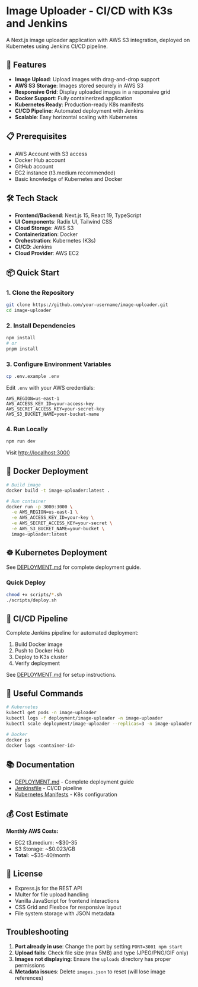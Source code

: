 # Image Uploader - CI/CD with K3s and Jenkins

A Next.js image uploader application with AWS S3 integration, deployed on Kubernetes using Jenkins CI/CD pipeline.

## 🚀 Features

- **Image Upload**: Upload images with drag-and-drop support
- **AWS S3 Storage**: Images stored securely in AWS S3
- **Responsive Grid**: Display uploaded images in a responsive grid
- **Docker Support**: Fully containerized application
- **Kubernetes Ready**: Production-ready K8s manifests
- **CI/CD Pipeline**: Automated deployment with Jenkins
- **Scalable**: Easy horizontal scaling with Kubernetes

## 📋 Prerequisites

- AWS Account with S3 access
- Docker Hub account
- GitHub account
- EC2 instance (t3.medium recommended)
- Basic knowledge of Kubernetes and Docker

## 🛠️ Tech Stack

- **Frontend/Backend**: Next.js 15, React 19, TypeScript
- **UI Components**: Radix UI, Tailwind CSS
- **Cloud Storage**: AWS S3
- **Containerization**: Docker
- **Orchestration**: Kubernetes (K3s)
- **CI/CD**: Jenkins
- **Cloud Provider**: AWS EC2

## 📦 Quick Start

### 1. Clone the Repository

```bash
git clone https://github.com/your-username/image-uploader.git
cd image-uploader
```

### 2. Install Dependencies

```bash
npm install
# or
pnpm install
```

### 3. Configure Environment Variables

```bash
cp .env.example .env
```

Edit `.env` with your AWS credentials:

```env
AWS_REGION=us-east-1
AWS_ACCESS_KEY_ID=your-access-key
AWS_SECRET_ACCESS_KEY=your-secret-key
AWS_S3_BUCKET_NAME=your-bucket-name
```

### 4. Run Locally

```bash
npm run dev
```

Visit [http://localhost:3000](http://localhost:3000)

## 🐳 Docker Deployment

```bash
# Build image
docker build -t image-uploader:latest .

# Run container
docker run -p 3000:3000 \
  -e AWS_REGION=us-east-1 \
  -e AWS_ACCESS_KEY_ID=your-key \
  -e AWS_SECRET_ACCESS_KEY=your-secret \
  -e AWS_S3_BUCKET_NAME=your-bucket \
  image-uploader:latest
```

## ☸️ Kubernetes Deployment

See [DEPLOYMENT.md](./DEPLOYMENT.md) for complete deployment guide.

### Quick Deploy

```bash
chmod +x scripts/*.sh
./scripts/deploy.sh
```

## 🔄 CI/CD Pipeline

Complete Jenkins pipeline for automated deployment:
1. Build Docker image
2. Push to Docker Hub
3. Deploy to K3s cluster
4. Verify deployment

See [DEPLOYMENT.md](./DEPLOYMENT.md) for setup instructions.

## 🔧 Useful Commands

```bash
# Kubernetes
kubectl get pods -n image-uploader
kubectl logs -f deployment/image-uploader -n image-uploader
kubectl scale deployment/image-uploader --replicas=3 -n image-uploader

# Docker
docker ps
docker logs <container-id>
```

## 📚 Documentation

- [DEPLOYMENT.md](./DEPLOYMENT.md) - Complete deployment guide
- [Jenkinsfile](./Jenkinsfile) - CI/CD pipeline
- [Kubernetes Manifests](./k8s/) - K8s configuration

## 💰 Cost Estimate

**Monthly AWS Costs:**
- EC2 t3.medium: ~$30-35
- S3 Storage: ~$0.023/GB
- **Total**: ~$35-40/month

## 📝 License
- Express.js for the REST API
- Multer for file upload handling
- Vanilla JavaScript for frontend interactions
- CSS Grid and Flexbox for responsive layout
- File system storage with JSON metadata

## Troubleshooting

1. **Port already in use**: Change the port by setting `PORT=3001 npm start`
2. **Upload fails**: Check file size (max 5MB) and type (JPEG/PNG/GIF only)
3. **Images not displaying**: Ensure the `uploads` directory has proper permissions
4. **Metadata issues**: Delete `images.json` to reset (will lose image references)
